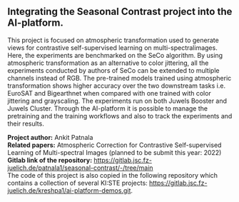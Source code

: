 ## Integrating the Seasonal Contrast project into the AI-platform.

This project is focused on atmospheric transformation used to generate views for contrastive self-supervised learning on multi-spectralimages. Here, the experiments are benchmarked on the SeCo algorithm. By using atmospheric transformation as an alternative to color jittering, all the experiments conducted by authors of SeCo can be extended to multiple channels instead of RGB. The pre-trained models trained using atmospheric transformation shows higher accuracy over the two downstream tasks i.e. EuroSAT and Bigearthnet when compared with one trained with color jittering and grayscaling. The experiments run on both Juwels Booster and Juwels Cluster. Through the AI-platform it is possible to manage the pretraining and the training workflows and also to track the experiments and their results.<br/>

**Project author:** Ankit Patnala<br/>
**Related papers:** Atmospheric Correction for Contrastive Self-supervised Learning of Multi-spectral Images (planned to be submit this year: 2022)<br/>
**Gitlab link of the repository:** https://gitlab.jsc.fz-juelich.de/patnala1/seasonal-contrast/-/tree/main<br/>
The code of this project is also copied in the following repository which contains a collection of several KI:STE projects: https://gitlab.jsc.fz-juelich.de/kreshpa1/ai-platform-demos.git.

